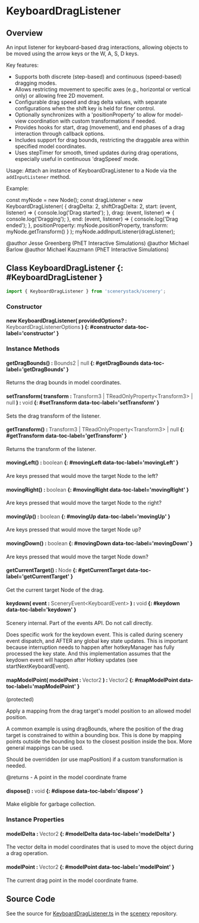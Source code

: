 # KeyboardDragListener

## Overview

An input listener for keyboard-based drag interactions, allowing objects to be moved using the arrow keys or
the W, A, S, D keys.

Key features:
- Supports both discrete (step-based) and continuous (speed-based) dragging modes.
- Allows restricting movement to specific axes (e.g., horizontal or vertical only) or allowing free 2D movement.
- Configurable drag speed and drag delta values, with separate configurations when the shift key is held for
  finer control.
- Optionally synchronizes with a 'positionProperty' to allow for model-view coordination with custom transformations
  if needed.
- Provides hooks for start, drag (movement), and end phases of a drag interaction through callback options.
- Includes support for drag bounds, restricting the draggable area within specified model coordinates.
- Uses stepTimer for smooth, timed updates during drag operations, especially useful in continuous 'dragSpeed'
  mode.

Usage:
Attach an instance of KeyboardDragListener to a Node via the `addInputListener` method.

Example:

  const myNode = new Node();
  const dragListener = new KeyboardDragListener( {
    dragDelta: 2,
    shiftDragDelta: 2,
    start: (event, listener) =&gt; { console.log('Drag started'); },
    drag: (event, listener) =&gt; { console.log('Dragging'); },
    end: (event, listener) =&gt; { console.log('Drag ended'); },
    positionProperty: myNode.positionProperty,
    transform: myNode.getTransform()
  } );
  myNode.addInputListener(dragListener);

@author Jesse Greenberg (PhET Interactive Simulations)
@author Michael Barlow
@author Michael Kauzmann (PhET Interactive Simulations)

## Class KeyboardDragListener {: #KeyboardDragListener }


```js
import { KeyboardDragListener } from 'scenerystack/scenery';
```
### Constructor

#### new KeyboardDragListener( providedOptions? : <span style="font-weight: 400; opacity: 80%;">KeyboardDragListenerOptions</span> ) {: #constructor data-toc-label='constructor' }

### Instance Methods

#### getDragBounds() : <span style="font-weight: 400; opacity: 80%;">Bounds2 | null</span> {: #getDragBounds data-toc-label='getDragBounds' }

Returns the drag bounds in model coordinates.

#### setTransform( transform : <span style="font-weight: 400; opacity: 80%;">Transform3 | TReadOnlyProperty&lt;Transform3&gt; | null</span> ) : <span style="font-weight: 400; opacity: 80%;">void</span> {: #setTransform data-toc-label='setTransform' }

Sets the drag transform of the listener.

#### getTransform() : <span style="font-weight: 400; opacity: 80%;">Transform3 | TReadOnlyProperty&lt;Transform3&gt; | null</span> {: #getTransform data-toc-label='getTransform' }

Returns the transform of the listener.

#### movingLeft() : <span style="font-weight: 400; opacity: 80%;">boolean</span> {: #movingLeft data-toc-label='movingLeft' }

Are keys pressed that would move the target Node to the left?

#### movingRight() : <span style="font-weight: 400; opacity: 80%;">boolean</span> {: #movingRight data-toc-label='movingRight' }

Are keys pressed that would move the target Node to the right?

#### movingUp() : <span style="font-weight: 400; opacity: 80%;">boolean</span> {: #movingUp data-toc-label='movingUp' }

Are keys pressed that would move the target Node up?

#### movingDown() : <span style="font-weight: 400; opacity: 80%;">boolean</span> {: #movingDown data-toc-label='movingDown' }

Are keys pressed that would move the target Node down?

#### getCurrentTarget() : <span style="font-weight: 400; opacity: 80%;">Node</span> {: #getCurrentTarget data-toc-label='getCurrentTarget' }

Get the current target Node of the drag.

#### keydown( event : <span style="font-weight: 400; opacity: 80%;">SceneryEvent&lt;KeyboardEvent&gt;</span> ) : <span style="font-weight: 400; opacity: 80%;">void</span> {: #keydown data-toc-label='keydown' }

Scenery internal. Part of the events API. Do not call directly.

Does specific work for the keydown event. This is called during scenery event dispatch, and AFTER any global
key state updates. This is important because interruption needs to happen after hotkeyManager has fully processed
the key state. And this implementation assumes that the keydown event will happen after Hotkey updates
(see startNextKeyboardEvent).

#### mapModelPoint( modelPoint : <span style="font-weight: 400; opacity: 80%;">Vector2</span> ) : <span style="font-weight: 400; opacity: 80%;">Vector2</span> {: #mapModelPoint data-toc-label='mapModelPoint' }

(protected)

Apply a mapping from the drag target's model position to an allowed model position.

A common example is using dragBounds, where the position of the drag target is constrained to within a bounding
box. This is done by mapping points outside the bounding box to the closest position inside the box. More
general mappings can be used.

Should be overridden (or use mapPosition) if a custom transformation is needed.

@returns - A point in the model coordinate frame

#### dispose() : <span style="font-weight: 400; opacity: 80%;">void</span> {: #dispose data-toc-label='dispose' }

Make eligible for garbage collection.

### Instance Properties

#### modelDelta : <span style="font-weight: 400; opacity: 80%;">Vector2</span> {: #modelDelta data-toc-label='modelDelta' }

The vector delta in model coordinates that is used to move the object during a drag operation.

#### modelPoint : <span style="font-weight: 400; opacity: 80%;">Vector2</span> {: #modelPoint data-toc-label='modelPoint' }

The current drag point in the model coordinate frame.



## Source Code

See the source for [KeyboardDragListener.ts](https://github.com/phetsims/scenery/blob/main/js/listeners/KeyboardDragListener.ts) in the [scenery](https://github.com/phetsims/scenery) repository.
